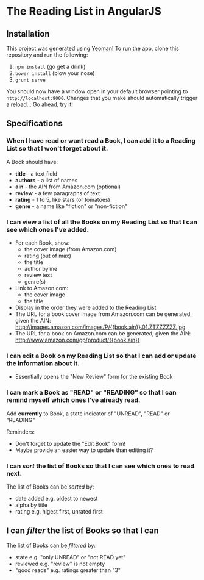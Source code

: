 # The Reading List in AngularJS

## Installation

This project was generated using [Yeoman](http://yeoman.io)! To run the app, clone this repository and run the following:

1. `npm install` (go get a drink)
2. `bower install` (blow your nose)
3. `grunt serve`

You should now have a window open in your default browser pointing to `http://localhost:9000`. Changes that you make should automatically trigger a reload... Go ahead, try it!

## Specifications

### When I have read or want read a Book, I can add it to a Reading List so that I won't forget about it.

A Book should have:

* **title** - a text field
* **authors** - a list of names
* **ain** - the AIN from Amazon.com (optional)
* **review** - a few paragraphs of text
* **rating** - 1 to 5, like stars (or tomatoes)
* **genre** - a name like "fiction" or "non-fiction"

### I can view a list of all the Books on my Reading List so that I can see which ones I've added.

* For each Book, show:
    * the cover image (from Amazon.com)
    * rating (out of max)
    * the title
    * author byline
    * review text
    * genre(s)
* Link to Amazon.com:
    * the cover image
    * the title
* Display in the order they were added to the Reading List
* The URL for a book cover image from Amazon.com can be generated, given the AIN:
    http://images.amazon.com/images/P/{{book.ain}}.01.ZTZZZZZZ.jpg
* The URL for a book on Amazon.com can be generated, given the AIN:
    http://www.amazon.com/gp/product/{{book.ain}}

### I can edit a Book on my Reading List so that I can add or update the information about it.

* Essentially opens the "New Review" form for the existing Book

### I can mark a Book as "READ" or "READING" so that I can remind myself which ones I've already read.

Add **currently** to Book, a state indicator of "UNREAD", "READ" or "READING"

Reminders:

* Don't forget to update the "Edit Book" form!
* Maybe provide an easier way to update than editing it?

### I can _sort_ the list of Books so that I can see which ones to read next.

The list of Books can be _sorted_ by:

* date added e.g. oldest to newest
* alpha by title
* rating e.g. higest first, unrated first

## I can _filter_ the list of Books so that I can

The list of Books can be _filtered_ by:

* state e.g. "only UNREAD" or "not READ yet"
* reviewed e.g. "review" is not empty
* "good reads" e.g. ratings greater than "3"


